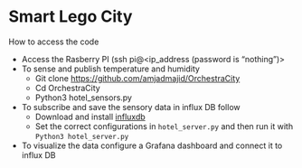 # Smart Lego City
How to access the code
- Access the Rasberry PI (ssh pi@<ip_address (password is “nothing”)> 
- To sense and publish temperature and humidity
  - Git clone https://github.com/amjadmajid/OrchestraCity
  - Cd OrchestraCity
  - Python3 hotel_sensors.py
- To subscribe and save the sensory data in influx DB follow
  - Download and install [influxdb](https://docs.influxdata.com/influxdb/v2/install/)
  - Set the correct configurations in `hotel_server.py` and then run it with `Python3 hotel_server.py`
- To visualize the data configure a Grafana dashboard and connect it to influx DB
